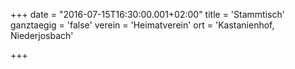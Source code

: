 +++
date = "2016-07-15T16:30:00.001+02:00"
title = 'Stammtisch'
ganztaegig = 'false'
verein = 'Heimatverein'
ort = 'Kastanienhof, Niederjosbach'

+++

      